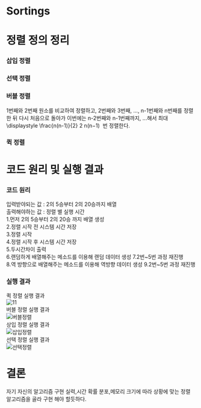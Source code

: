 # Sortings
# 정렬 정의 정리
### 삽입 정렬
### 선택 정렬
### 버블 정렬
1번째와 2번째 원소를 비교하여 정렬하고, 2번째와 3번째, ..., n-1번째와 n번째를 정렬한 뒤 다시 처음으로 돌아가 이번에는 n-2번째와 n-1번째까지, ...해서 최대 \displaystyle \frac{n(n-1)}{2} 
2
n(n−1)
​
 번 정렬한다.
### 퀵 정렬
# 코드 원리 및 실행 결과
### 코드 원리
입력받야되는 값 : 2의 5승부터 2의 20승까지 배열   
출력해야하는 값 : 정렬 별 실행 시간   
1.먼저 2의 5승부터 2의 20승 까지 배열 생성  
2.정렬 시작 전 시스템 시간 저장   
3.정렬 시작  
4.정렬 시작 후 시스템 시간 저장  
5.두시간차이 출력  
6.랜덤하게 배열해주는 메소드를 이용해 랜덤 데이터 생성 
7.2번~5번 과정 재진행  
8.역 방향으로 배열해주는 메소드를 이용해 역방향 데이터 생성
9.2번~5번 과정 재진행
### 실행 결과
퀵 정렬 실행 결과  
![11](https://user-images.githubusercontent.com/101388180/166897192-0ca27333-aaf0-4169-8053-08ef25f511f5.PNG)  
버블 정렬 실행 결과  
![버블정렬](https://user-images.githubusercontent.com/101388180/166897196-6c092c4b-9781-4f30-85db-f64d8da37965.PNG)  
상입 정렬 실행 결과  
![삽입정렬](https://user-images.githubusercontent.com/101388180/166897200-2c7b0b83-6151-4033-a785-d6881ac28bc1.PNG)  
선택 정렬 실행 결과  
![선택정렬](https://user-images.githubusercontent.com/101388180/166897204-66827ea5-e4a7-4a71-aedb-149a842fabb5.PNG)  
# 결론
자기 자신의 알고리즘 구현 실력,시간 확률 분포,메모리 크기에 따라 상황에 맞는 정렬 알고리즘을 골라 구현 해야 할듯하다.  
